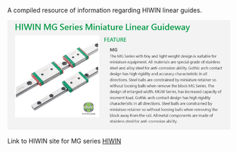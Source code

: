 A compiled resource of information regarding HIWIN linear guides.

![HIWIN](images/MG-Series-Miniature-Linear-Guideway.png)

Link to HIWIN site for MG series [HIWIN](https://www.hiwin.tw/cadpreview/linear_guideway.aspx?series=MG)
